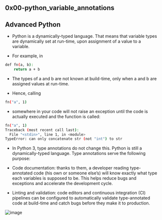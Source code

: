 ## 0x00-python_variable_annotations

## Advanced Python

- Python is a dynamically-typed language. That means that variable types are dynamically set at run-time, upon assignment of a value to a variable.

- For example, in

```bash
def fn(a, b):
    return a + b
```

- The types of a and b are not known at build-time, only when a and b are assigned values at run-time.

- Hence, calling

```bash
fn("a", 1)
```

- somewhere in your code will not raise an exception until the code is actually executed and the function is called:

```bash
fn("a", 1)
Traceback (most recent call last):
  File "<stdin>", line 1, in <module>
TypeError: can only concatenate str (not "int") to str
```

- In Python 3, type annotations do not change this. Python is still a dynamically-typed language. Type annotations serve the following purpose:

- Code documentation: thanks to them, a developer reading type-annotated code (his own or someone else’s) will know exactly what type each variables is supposed to be. This helps reduce bugs and exceptions and accelerate the development cycle.

- Linting and validation: code editors and continuous integration (CI) pipelines can be configured to automatically validate type-annotated code at build-time and catch bugs before they make it to production.

![image](https://www.google.com/imgres?imgurl=https%3A%2F%2Fi.redd.it%2Fy9y25tefi5401.png&tbnid=aPOnp2DO99JZSM&vet=12ahUKEwiz4ISSosCAAxURtUwKHXvNDMkQMygAegQIARA7..i&imgrefurl=https%3A%2F%2Fwww.reddit.com%2Fr%2Fthe_donaldbailey%2F&docid=3YLEFLKY1NN-3M&w=2408&h=1488&q=strongly%20and%20statically%20typed&ved=2ahUKEwiz4ISSosCAAxURtUwKHXvNDMkQMygAegQIARA7)
